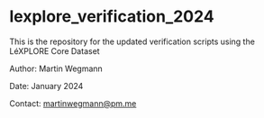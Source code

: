 # lexplore_verification_2024

This is the repository for the updated verification scripts using the LéXPLORE Core Dataset

Author: Martin Wegmann

Date: January 2024

Contact: martinwegmann@pm.me
